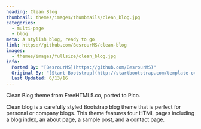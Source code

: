 ```yaml
---
heading: Clean Blog
thumbnail: themes/images/thumbnails/clean_blog.jpg
categories:
  - multi-page
  - blog
meta: A stylish blog, ready to go
link: https://github.com/BesrourMS/clean-blog
images:
  - themes/images/fullsize/clean_blog.jpg
info:
  Ported By: "[BesrourMS](https://github.com/BesrourMS)"
  Original By: "[Start Bootstrap](http://startbootstrap.com/template-overviews/clean-blog/)"
  Last Updated: 6/13/16
---
```

Clean Blog theme from FreeHTML5.co, ported to Pico.

Clean blog is a carefully styled Bootstrap blog theme that is perfect for personal or company blogs. This theme features four HTML pages including a blog index, an about page, a sample post, and a contact page.
